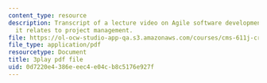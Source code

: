 ```yaml
---
content_type: resource
description: Transcript of a lecture video on Agile software development, and how
  it relates to project management.
file: https://ol-ocw-studio-app-qa.s3.amazonaws.com/courses/cms-611j-creating-video-games-fall-2014/0d7220e4386eeec4e04cb8c5176e927f_UxMpn92vGXs.pdf
file_type: application/pdf
resourcetype: Document
title: 3play pdf file
uid: 0d7220e4-386e-eec4-e04c-b8c5176e927f
---
```

